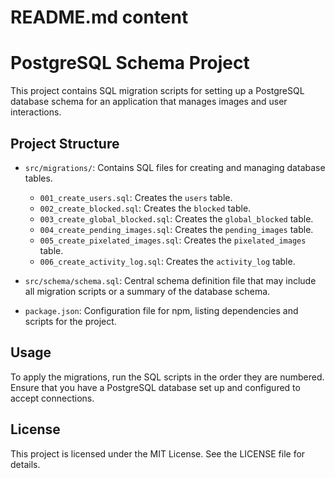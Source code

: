 # README.md content

# PostgreSQL Schema Project

This project contains SQL migration scripts for setting up a PostgreSQL database schema for an application that manages images and user interactions.

## Project Structure

- `src/migrations/`: Contains SQL files for creating and managing database tables.
  - `001_create_users.sql`: Creates the `users` table.
  - `002_create_blocked.sql`: Creates the `blocked` table.
  - `003_create_global_blocked.sql`: Creates the `global_blocked` table.
  - `004_create_pending_images.sql`: Creates the `pending_images` table.
  - `005_create_pixelated_images.sql`: Creates the `pixelated_images` table.
  - `006_create_activity_log.sql`: Creates the `activity_log` table.

- `src/schema/schema.sql`: Central schema definition file that may include all migration scripts or a summary of the database schema.

- `package.json`: Configuration file for npm, listing dependencies and scripts for the project.

## Usage

To apply the migrations, run the SQL scripts in the order they are numbered. Ensure that you have a PostgreSQL database set up and configured to accept connections.

## License

This project is licensed under the MIT License. See the LICENSE file for details.